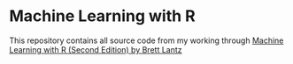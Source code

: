 # Machine Learning with R
This repository contains all source code from my working through [Machine Learning with R (Second Edition) by Brett Lantz](https://isbnsearch.org/isbn/9781784393908)
